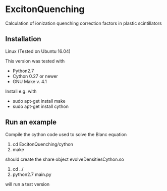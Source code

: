 # ExcitonQuenching
Calculation of ionization quenching correction factors in plastic scintillators


## Installation
Linux (Tested on Ubuntu 16.04)

This version was tested with

* Python2.7
* Cython 0.27 or newer 
* GNU Make v. 4.1

Install e.g. with

* sudo apt-get install make
* sudo apt-get install cython

## Run an example

Compile the cython code used to solve the Blanc equation
1. cd ExcitonQuenching/cython
2. make

should create the share object evolveDensitiesCython.so

1. cd ../
2. python2.7 main.py

will run a test version




